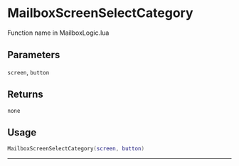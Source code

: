 # MailboxScreenSelectCategory
Function name in MailboxLogic.lua
## Parameters
`screen`, `button`
## Returns
`none`
## Usage
```lua
MailboxScreenSelectCategory(screen, button)
```
---
